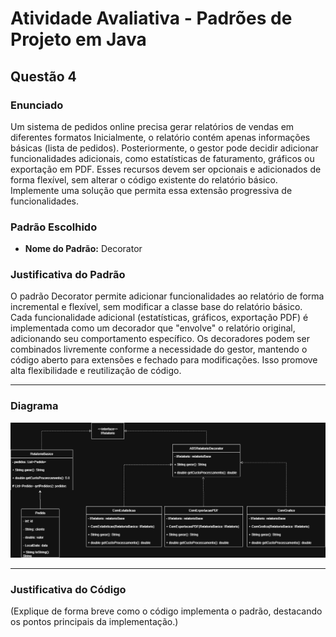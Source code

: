 # Atividade Avaliativa - Padrões de Projeto em Java

## Questão 4

### Enunciado
Um sistema de pedidos online precisa gerar relatórios de vendas em diferentes formatos
Inicialmente, o relatório contém apenas informações básicas (lista de pedidos).
Posteriormente, o gestor pode decidir adicionar funcionalidades adicionais, como estatísticas de faturamento, gráficos ou exportação em PDF.
Esses recursos devem ser opcionais e adicionados de forma flexível, sem alterar o código existente do relatório básico.
Implemente uma solução que permita essa extensão progressiva de funcionalidades.

### Padrão Escolhido
- **Nome do Padrão:** Decorator 

### Justificativa do Padrão
O padrão Decorator permite adicionar funcionalidades ao relatório de forma incremental e flexível, sem modificar a classe base do relatório básico. Cada funcionalidade adicional (estatísticas, gráficos, exportação PDF) é implementada como um decorador que "envolve" o relatório original, adicionando seu comportamento específico. Os decoradores podem ser combinados livremente conforme a necessidade do gestor, mantendo o código aberto para extensões e fechado para modificações. Isso promove alta flexibilidade e reutilização de código.

---

### Diagrama
![Diagrama Questao1](https://github.com/JoaoPauloClass/AtividadeAvaliativaPadroesDeProjeto/blob/main/Questao%204/img/Decorator%20Questao%204.png)

---

### Justificativa do Código
(Explique de forma breve como o código implementa o padrão, destacando os pontos principais da implementação.)
